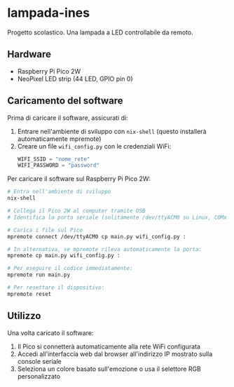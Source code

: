 lampada-ines
============

Progetto scolastico.
Una lampada a LED controllabile da remoto.

## Hardware

- Raspberry Pi Pico 2W
- NeoPixel LED strip (44 LED, GPIO pin 0)

## Caricamento del software

Prima di caricare il software, assicurati di:
1. Entrare nell'ambiente di sviluppo con `nix-shell` (questo installerà automaticamente mpremote)
2. Creare un file `wifi_config.py` con le credenziali WiFi:
   ```python
   WIFI_SSID = "nome_rete"
   WIFI_PASSWORD = "password"
   ```

Per caricare il software sul Raspberry Pi Pico 2W:

```bash
# Entra nell'ambiente di sviluppo
nix-shell

# Collega il Pico 2W al computer tramite USB
# Identifica la porta seriale (solitamente /dev/ttyACM0 su Linux, COMx su Windows)

# Carica i file sul Pico
mpremote connect /dev/ttyACM0 cp main.py wifi_config.py :

# In alternativa, se mpremote rileva automaticamente la porta:
mpremote cp main.py wifi_config.py :

# Per eseguire il codice immediatamente:
mpremote run main.py

# Per resettare il dispositivo:
mpremote reset
```

## Utilizzo

Una volta caricato il software:
1. Il Pico si connetterà automaticamente alla rete WiFi configurata
2. Accedi all'interfaccia web dal browser all'indirizzo IP mostrato sulla console seriale
3. Seleziona un colore basato sull'emozione o usa il selettore RGB personalizzato

